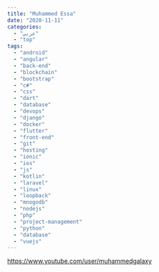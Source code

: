 ```yaml
---
title: "Muhammed Essa"
date: "2020-11-11"
categories:
  - "عربي"
  - "top"
tags:
  - "android"
  - "angular"
  - "back-end"
  - "blockchain"
  - "bootstrap"
  - "c#"
  - "css"
  - "dart"
  - "database"
  - "devops"
  - "django"
  - "docker"
  - "flutter"
  - "front-end"
  - "git"
  - "hosting"
  - "ionic"
  - "ios"
  - "js"
  - "kotlin"
  - "laravel"
  - "linux"
  - "loopback"
  - "mnogodb"
  - "nodejs"
  - "php"
  - "project-management"
  - "python"
  - "database"
  - "vuejs"
---
```


https://www.youtube.com/user/muhammedgalaxy
